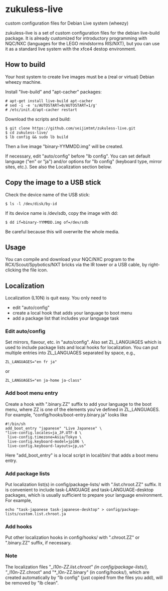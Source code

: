 zukuless-live
=============

custom configuration files for Debian Live system (wheezy)

zukuless-live is a set of custom configuration files for the debian
live-build package.
It is already customized for introductory programming with NQC/NXC
(languages for the LEGO mindstorms RIS/NXT), but you can use it as a standard
live system with the xfce4 destop environment. 

## How to build

Your host system to create live images must be a (real or virtual) Debian wheezy machine.

Install "live-build" and "apt-cacher" packages:

    # apt-get install live-build apt-cacher
    # sed -i -e 's/AUTOSTART=0/AUTOSTART=1/g'
    # /etc/init.d/apt-cacher restart

Download the scripts and build:

    $ git clone https://github.com/seijimtmt/zukuless-live.git
    $ cd zukuless-live/
    $ lb config && sudo lb build

Then a live image "binary-YYMMDD.img" will be created.

If necessary, edit "auto/config" before "lb config".
You can set default language ("en" or "ja") and/or options for
"lb config" (keyboard type, mirror sites, etc.).
See also the Localization section below.

## Copy the image to a USB stick

Check the device name of the USB stick:

    $ ls -l /dev/disk/by-id

If its device name is /dev/sdb, copy the image with dd:

    $ dd if=binary-YYMMDD.img of=/dev/sdb

Be careful because this will overwrite the whole media.

## Usage

You can compile and download your NQC/NXC program to the
RCX/Scout/Spybotics/NXT bricks via the IR tower or a USB cable,
by right-clicking the file icon.

## Localization

Localization (L10N) is quit easy.
You only need to
* edit "auto/config"
* create a local hook that adds your language to boot menu
* add a package list that includes your language task

### Edit auto/config

Set mirrors, flavour, etc. in "auto/config".
Also set ZL_LANGUAGES which is used to include package lists and local hooks
for localization. You can put multiple entries into ZL_LANGUAGES separated
by space, e.g.,

    ZL_LANGUAGES="en fr ja"

or 

    ZL_LANGUAGES="en ja-home ja-class"

### Add boot menu entry

Create a hook with ".binary.ZZ" suffix to add your language to the boot menu, 
where ZZ is one of the elements you've defined in ZL_LANGUAGES. 
For example, "config/hooks/boot-entry.binary.ja" looks like

    #!/bin/sh
    add_boot_entry "japanese" "Live Japanese" \
    "live-config.locales=ja_JP.UTF-8 \
     live-config.timezone=Asia/Tokyo \
     live-config.keyboard-model=jp106 \
     live-config.keyboard-layouts=jp,us"

Here "add_boot_entry" is a local script in local/bin/ that adds a boot
menu entry.

### Add package lists

Put localization list(s) in config/package-lists/ with ".list.chroot.ZZ" suffix.
It is convenient to include task-LANGUAGE and task-LANGUAGE-desktop packages,
which is usually sufficient to prepare your language environment.
For example, 

    echo "task-japanese task-japanese-desktop" > config/package-lists/custom.list.chroot.ja

### Add hooks

Put other localization hooks in config/hooks/ with ".chroot.ZZ"
or ".binary.ZZ" suffix, if necessary. 

### Note

The localization files "*_l10n-ZZ.list.chroot" (in config/package-lists/),
"*_l10n-ZZ.chroot" and "*_l0n-ZZ.binary" (in config/hooks/), 
which are created automatically by "lb config" (just copied from the files
you add), will be removed by "lb clean". 
